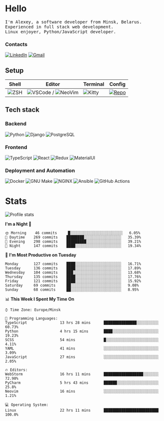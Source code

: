 # Hello

<p>
    <samp>
        I'm Alexey, a software developer from Minsk, Belarus.
        <br>
	Experienced in full stack web development.
	<br>
	Linux enjoyer, Python/JavaScript developer.
    </samp>
</p>

### Contacts

[![LinkedIn](https://img.icons8.com/fluency/48/000000/linkedin.png)](https://www.linkedin.com/in/dhvcc/)
[![Gmail](https://img.icons8.com/fluency/48/000000/gmail-new.png)](mailto:alexey.artishevskiy@gmail.com)

## Setup

| Shell | Editor | Terminal | Config |
|-------|--------|----------|--------|
| ![ZSH](https://img.shields.io/badge/-ZSH-000000?style=flat&logo=GNU-Bash) | ![VSCode](https://img.shields.io/badge/-VSCode-000000?style=flat&logo=Visual-Studio-Code&logoColor=0066b8) / ![NeoVim](https://img.shields.io/badge/-NeoVim-000000?style=flat&logo=Neovim) | ![Kitty](https://img.shields.io/badge/-Kitty-000000?style=flat&logo=Windows-Terminal) | [![Repo](https://img.shields.io/badge/-Repo-000000?style=flat&logo=Github)](https://github.com/dhvcc/configs)


## Tech stack

### Backend

![Python](https://img.shields.io/badge/-Python-black?style=flat&logo=Python&logoColor=FFE17E)
![Django](https://img.shields.io/badge/-Django-black?style=flat&logo=Django&logoColor=20AA76)
![PostgreSQL](https://img.shields.io/badge/-PostgreSQL-black?style=flat&logo=PostgreSQL)

### Frontend

![TypeScript](https://img.shields.io/badge/-TypeScript-black?style=flat&logo=TypeScript)
![React](https://img.shields.io/badge/-React-black?style=flat&logo=React)
![Redux](https://img.shields.io/badge/-Redux-black?style=flat&logo=Redux&logoColor=764ABC)
![MaterialUI](https://img.shields.io/badge/-MaterialUI-black?style=flat&logo=MUI&logoColor=9170c2)

### Deployment and Automation

![Docker](https://img.shields.io/badge/-Docker-black?style=flat&logo=Docker)
![GNU Make](https://img.shields.io/badge/-GNU%20Make-black?style=flat&logo=GNU)
![NGINX](https://img.shields.io/badge/-NGINX-black?style=flat&logo=NGINX&logoColor=009639)
![Ansible](https://img.shields.io/badge/-Ansible-black?style=flat&logo=Ansible)
![GitHub Actions](https://img.shields.io/badge/-GitHub%20Actions-black?style=flat&logo=GitHub-Actions)

# Stats

![Profile stats](https://github-readme-stats.dhvcc.vercel.app/api?username=dhvcc&hide_title=true&show_icons=true&count_private=true&theme=react&hide_border=true)

<!--START_SECTION:waka-->
**I'm a Night 🦉** 

```text
🌞 Morning    46 commits     █░░░░░░░░░░░░░░░░░░░░░░░░   6.05% 
🌆 Daytime    269 commits    ████████░░░░░░░░░░░░░░░░░   35.39% 
🌃 Evening    298 commits    █████████░░░░░░░░░░░░░░░░   39.21% 
🌙 Night      147 commits    ████░░░░░░░░░░░░░░░░░░░░░   19.34%

```
📅 **I'm Most Productive on Tuesday** 

```text
Monday       127 commits    ████░░░░░░░░░░░░░░░░░░░░░   16.71% 
Tuesday      136 commits    ████░░░░░░░░░░░░░░░░░░░░░   17.89% 
Wednesday    104 commits    ███░░░░░░░░░░░░░░░░░░░░░░   13.68% 
Thursday     135 commits    ████░░░░░░░░░░░░░░░░░░░░░   17.76% 
Friday       121 commits    ████░░░░░░░░░░░░░░░░░░░░░   15.92% 
Saturday     69 commits     ██░░░░░░░░░░░░░░░░░░░░░░░   9.08% 
Sunday       68 commits     ██░░░░░░░░░░░░░░░░░░░░░░░   8.95%

```


📊 **This Week I Spent My Time On** 

```text
⌚︎ Time Zone: Europe/Minsk

💬 Programming Languages: 
TypeScript               13 hrs 28 mins      ███████████████░░░░░░░░░░   60.73% 
Python                   4 hrs 15 mins       ████░░░░░░░░░░░░░░░░░░░░░   19.23% 
SCSS                     54 mins             █░░░░░░░░░░░░░░░░░░░░░░░░   4.11% 
YAML                     41 mins             ░░░░░░░░░░░░░░░░░░░░░░░░░   3.09% 
JavaScript               27 mins             ░░░░░░░░░░░░░░░░░░░░░░░░░   2.05%

🔥 Editors: 
WebStorm                 16 hrs 11 mins      ██████████████████░░░░░░░   72.98% 
PyCharm                  5 hrs 43 mins       ██████░░░░░░░░░░░░░░░░░░░   25.8% 
Neovim                   16 mins             ░░░░░░░░░░░░░░░░░░░░░░░░░   1.21%

💻 Operating System: 
Linux                    22 hrs 11 mins      █████████████████████████   100.0%

```


<!--END_SECTION:waka-->
